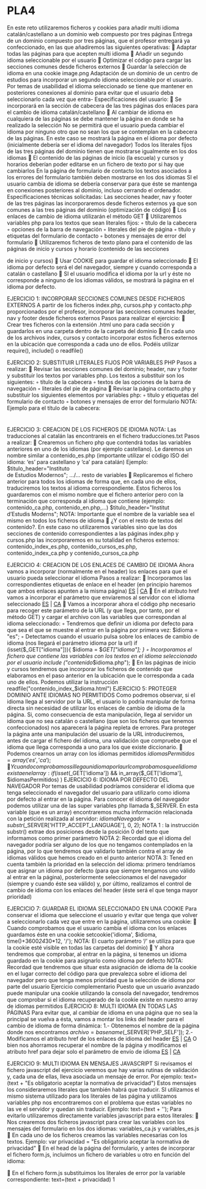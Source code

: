 # PLA4
En este reto utilizaremos ficheros y cookies para añadir multi idioma catalán/castellano a un
dominio web compuesto por tres páginas
Entrega de un dominio compuesto por tres
páginas, que el profesor entregará ya confeccionado, en las que añadiremos las siguientes
operativas:
 Adaptar todas las páginas para que acepten multi idioma
 Añadir un segundo idioma seleccionable por el usuario
 Optimizar el código para cargar las secciones comunes desde ficheros externos
 Guardar la selección de idioma en una cookie
image.png
Adaptación de un dominio de un centro de estudios para incorporar un segundo idioma
seleccionable por el usuario.
Por temas de usabilidad el idioma seleccionado se tiene que mantener en posteriores
conexiones al dominio para evitar que el usuario deba seleccionarlo cada vez que entra-
Especificaciones del usuario:
 Se incorporará en la sección de cabecera de las tres páginas dos enlaces para el cambio de
idioma catalán/castellano
 Al cambiar de idioma en cualquiera de las páginas se debe mantener la página en donde se
ha realizado la selección
No se permitirá que el usuario pueda cambiar el idioma por ninguno otro que no sean los
que se contemplan en la cabecera de las páginas. En este caso se mostrará la página en el
idioma por defecto (inicialmente debería ser el idioma del navegador)
Todos los literales fijos de las tres páginas del dominio tienen que mostrarse igualmente en
los dos idiomas
 El contenido de las páginas de inicio (la escuela) y cursos y horarios deberían poder editarse
en un fichero de texto por si hay que cambiarlos
En la página de formulario de contacto los textos asociados a los errores del formulario
también deben mostrarse en los dos idiomas
SI el usuario cambia de idioma se debería conservar para que éste se mantenga en
conexiones posteriores al dominio, incluso cerrando el ordenador.
Especificaciones técnicas solicitadas:
Las secciones header, nav y footer de las tres páginas las incorporaremos desde ficheros
externos ya que son comunes a las tres páginas del dominio (optimización de código)
 Los enlaces de cambio de idioma utilizarán el método GET
 Utilizaremos variables php para los textos que sean literales fijos:
◦ título de la cabecera
◦ opciones de la barra de navegación
◦ literales del pie de página
◦ título y etiquetas del formulario de contacto
◦ botones y mensajes de error del formulario
 Utilizaremos ficheros de texto plano para el contenido de las páginas de inicio y cursos y
horario (contenido de las secciones <div class="sections"> de inicio y cursos)
 Usar COOKIE para guardar el idioma seleccionado
 El idioma por defecto será el del navegador, siempre y cuando corresponda a catalán o
castellano
 SI el usuario modifica el idioma por la url y éste no corresponde a ninguno de los idiomas
válidos, se mostrará la página en el idioma por defecto.

EJERCICIO 1: INCORPORAR SECCIONES COMUNES DESDE FICHEROS EXTERNOS
A partir de los ficheros index.php, cursos.php y contacto.php proporcionados por el profesor,
incorporar las secciones comunes header, nav y footer desde ficheros externos
Pasos para realizar el ejercicio:
 Crear tres ficheros con la extensión .html uno para cada sección y guardarlos en una
carpeta dentro de la carpeta del dominio
 En cada uno de los archivos index, cursos y contacto incorporar estos ficheros externos
en la ubicación que corresponda a cada uno de ellos. Podéis utilizar require(), include() o
readfile()

EJERCICIO 2: SUBSTITUIR LITERALES FIJOS POR VARIABLES PHP
Pasos a realizar:
 Revisar las secciones comunes del dominio; header, nav y footer y substituir los textos
por variables php. Los textos a substituir son los siguientes:
◦ título de la cabecera
◦ textos de las opciones de la barra de navegación
◦ literales del pie de página
 Revisar la página contacto.php y substituir los siguientes elementos por variables php:
◦ título y etiquetas del formulario de contacto
◦ botones y mensajes de error del formulario
NOTA: Ejemplo para el título de la cabecera: <h1><?=$titulo_header?></h1>

EJERCICIO 3: CREACION DE LOS FICHEROS DE IDIOMA
NOTA: Las traducciones al catalán las encontrareis en el fichero traducciones.txt
Pasos a realizar:
 Crearemos un fichero php que contendrá todas las variables anteriores en uno de los
idiomas (por ejemplo castellano). Le daremos un nombre similar a contenido_es.php
(importante utilizar el código ISO del idioma: ‘es’ para castellano y ‘ca’ para catalán)
Ejemplo:
$titulo_header="Instituto<br>de Estudios Modernos";
.../… resto de variables
 Replicaremos el fichero anterior para todos los idiomas de forma que, en cada uno de ellos,
traduciremos los textos al idioma correspondiente. Estos ficheros los guardaremos con el
mismo nombre que el fichero anterior pero con la terminación que corresponda al idioma
que contiene (ejemplo: contenido_ca.php, contenido_en.php,...)
$titulo_header="Institut<br>d’Estudis Moderns";
NOTA: Importante que el nombre de la variable sea el mismo en todos los ficheros de
idioma
 ¿Y con el resto de textos del contenido?. En este caso no utilizaremos variables sino que las
dos secciones de contenido correspondientes a las páginas index.php y cursos.php las
incorporaremos en su totalidad en ficheros externos: contenido_index_es.php,
contenido_cursos_es.php, contenido_index_ca.php y contenido_cursos_ca.php

EJERCICIO 4: CREACION DE LOS ENLACES DE CAMBIO DE IDIOMA
Ahora vamos a incorporar (normalmente en el header) los enlaces para que el usuario pueda
seleccionar el idioma
Pasos a realizar:
 Incorporamos las correspondientes etiquetas de enlace en el header (en principio
haremos que ambos enlaces apunten a la misma página)
<a href="index.php">ES</a> | <a href="index.php">CA</a>
 En el atributo href vamos a incorporar el parámetro que enviaremos al servidor con el
idioma seleccionado
<a href="index .php?idioma=es">ES</a> | <a href="index .php?idioma=ca">CA</a>
 Vamos a incorporar ahora el código php necesario para recoger este parámetro de la
URL (y que llega, por tanto, por el método GET) y cargar el archivo con las variables que
correspondan al idioma seleccionado:
◦ Tendremos que definir un idioma por defecto para que sea el que se muestre al
entrar en la página por primera vez:
$idioma = "es";
◦ Detectamos cuando el usuario pulsa sobre los enlaces de cambio de idioma (nos
llegará el parámetro idioma por la url)
if (isset($_GET["idioma"])){ $idioma = $_GET["idioma"]; }
◦ Incorporamos el fichero que contiene las variables con los textos en el idioma
seleccionado por el usuario
include ("contenido_$idioma.php");
 En las páginas de inicio y cursos tendremos que incorporar los ficheros de contenido
que elaboramos en el paso anterior en la ubicación que le corresponda a cada uno de
ellos. Podemos utilizar la instrucción
readfile("contenido_index_$idioma.html")
EJERCICIO 5: PROTEGER DOMINIO ANTE IDIOMAS NO PERMITIDOS
Como podremos observar, si el idioma llega al servidor por la URL, el usuario lo podría
manipular de forma directa sin necesidad de utilizar los enlaces de cambio de idioma de la
página. Si, como consecuencia de esta manipulación, llega al servidor un idioma que no sea
catalán o castellano (que son los ficheros que tenemos confeccionados) nos aparecerá la página repleta de errores.
Para proteger la página ante una manipulación del usuario de la URL introduciremos, antes de
cargar el fichero del idioma, una validación que compruebe que el idioma que llega corresponda
a uno para los que existe diccionario.
 Podemos crearnos un array con los idiomas permitidos
$idiomasPermitidos = array('es', 'ca');
 Y cuando comprobamos si llega un idioma por la url comprobamos que el idioma exista
en el array:
if (isset($_GET['idioma']) && in_array($_GET['idioma'], $idiomasPermitidos) )
EJERCICIO 6: IDIOMA POR DEFECTO DEL NAVEGADOR
Por temas de usabilidad podríamos considerar el idioma que tenga seleccionado el navegador
del usuario para utilizarlo como idioma por defecto al entrar en la página.
Para conocer el idioma del navegador podemos utilizar una de las super variables php llamada
$_SERVER. En esta variable (que es un array) encontraremos mucha información relacionada con la petición realizada al servidor:
$idiomaNavegador=substr($_SERVER['HTTP_ACCEPT_LANGUAGE'], 0, 2);
NOTA 1 : la instrucción substr() extrae dos posiciones desde la posición 0 del texto que informamos como primer parámetro
NOTA 2: Recordad que el idioma del navegador podría ser alguno de los que no tengamos contemplados en la página, por
lo que tendremos que validarlo también contra el array de idiomas válidos que hemos creado en el punto anterior
NOTA 3: Tened en cuenta también la prioridad en la selección del idioma: primero tendríamos que asignar un idioma por
defecto (para que siempre tengamos uno válido al entrar en la página), posteriormente seleccionamos el del navegador
(siempre y cuando éste sea válido) y, por último, realizamos el control de cambio de idioma con los enlaces del header
(éste será el que tenga mayor prioridad)

EJERCICIO 7: GUARDAR EL IDIOMA SELECCIONADO EN UNA COOKIE
Para conservar el idioma que seleccione el usuario y evitar que tenga que volver a seleccionarlo
cada vez que entre en la página, utilizaremos una cookie:
 Cuando comprobamos que el usuario cambia el idioma con los enlaces guardamos éste
en una cookie setcookie('idioma', $idioma, time()+3600*24*30*12, '/');
NOTA: El cuarto parámetro ‘/’ se utiliza para que la cookie esté visible en todas las carpetas del dominio)
 Y ahora tendremos que comprobar, al entrar en la página, si tenemos un idioma
guardado en la cookie para asignarlo como idioma por defecto
NOTA: Recordad que tendremos que situar esta asignación de idioma de la cookie en el lugar correcto del
código para que prevalezca sobre el idioma del navegador pero que tenga menos prioridad que la selección
de idioma por parte del usuario
Ejercicio complementario
Puesto que un usuario avanzado puede manipular una cookie utilizando la consola del
navegador, tendremos que comprobar si el idioma recuperado de la cookie existe en nuestro
array de idiomas permitidos
EJERCICIO 8: MULTI IDIOMA EN TODAS LAS PÁGINAS
Para evitar que, al cambiar de idioma en una página que no sea la principal se vuelva a ésta,
vamos a montar los links del header para el cambio de idioma de forma dinámica:
1.- Obtenemos el nombre de la página donde nos encontramos
$archivo = basename($_SERVER['PHP_SELF']);
2.- Modificamos el atributo href de los enlaces de idioma del header
<a href="<?=$archivo?>?idioma=es">ES</a> | <a href="<?=$archivo?>?idioma=ca">CA</a>
O bien nos ahorramos recuperar el nombre de la página y modificamos el atributo href para
dejar solo el parámetro de envío de idioma
<a href="?idioma=es">ES</a> | <a href="?idioma=ca">CA</a>

EJERCICIO 9: MULTI IDIOMA EN MENSAJES JAVASCRIPT
Si revisamos el fichero javascript del ejercicio veremos que hay varias rutinas de validación y,
cada una de ellas, lleva asociada un mensaje de error. Por ejemplo:
text=(text + "Es obligatorio aceptar la normativa de privacidad")
Estos mensajes los consideraremos literales que también habrá que traducir. SI utilizamos el
mismo sistema utilizado para los literales de las página y utilizamos variables php nos
encontraremos con el problema que estas variables no las ve el servidor y quedan sin traducir.
Ejemplo:
text=(text + '<?=$privacidad?>');
Para evitarlo utilizaremos directamente variables javascript para estos literales:
 Nos crearemos dos ficheros javascript para crear las variables con los mensajes del
formulario en los dos idiomas: variables_ca.js y variables_es.js
 En cada uno de los ficheros creamos las variables necesarias con los textos. Ejemplo:
var privacidad = "Es obligatorio aceptar la normativa de privacidad"
 En el head de la página del formulario, y antes de incorporar el fichero form.js, incluimos un fichero de variables u otro en función del idioma:
<script type="text/javascript" src='include/contenido_js_<?=$idioma?>.js'></script>
 En el fichero form.js substituimos los literales de error por la variable correspondiente:
text=(text + privacidad)
1


[def]: /img/Capturplaa4.JPG